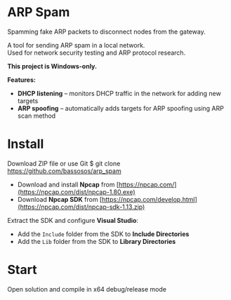# ARP Spam
Spamming fake ARP packets to disconnect nodes from the gateway.

A tool for sending ARP spam in a local network.  
Used for network security testing and ARP protocol research.

**This project is Windows-only.**

**Features:**  
- **DHCP listening** – monitors DHCP traffic in the network for adding new targets
- **ARP spoofing** – automatically adds targets for ARP spoofing using ARP scan method
  
# Install
Download ZIP file or use Git
 $ git clone https://github.com/bassosos/arp_spam
 
 - Download and install **Npcap** from [https://npcap.com/](https://npcap.com/dist/npcap-1.80.exe)
 - Download **Npcap SDK** from [https://npcap.com/develop.html](https://npcap.com/dist/npcap-sdk-1.13.zip)

Extract the SDK and configure **Visual Studio**: 
 - Add the `Include` folder from the SDK to **Include Directories** 
 - Add the `Lib` folder from the SDK to **Library Directories**

# Start
Open solution and compile in x64 debug/release mode
